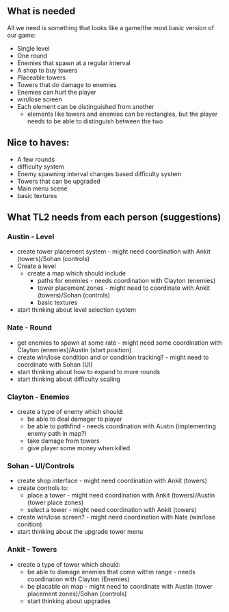 
## What is needed
All we need is something that looks like a game/the most basic version of our game:
* Single level
* One round
* Enemies that spawn at a regular interval
* A shop to buy towers
* Placeable towers
* Towers that do damage to enemies
* Enemies can hurt the player
* win/lose screen
* Each element can be distinguished from another
	* elements like towers and enemies can be rectangles, but the player needs to be able to distinguish between the two

## Nice to haves:
* A few rounds
* difficulty system
* Enemy spawning interval changes based difficulty system
* Towers that can be upgraded
* Main menu scene
* basic textures


## What TL2 needs from each person (suggestions)
### Austin - Level
* create tower placement system - might need coordination with Ankit (towers)/Sohan (controls)
* Create a level
	* create a map which should include
		* paths for enemies - needs coordination with Clayton (enemies)
		* tower placement zones - might need to coordinate with Ankit (towers)/Sohan (controls)
		* basic textures
* start thinking about level selection system

### Nate - Round
* get enemies to spawn at some rate - might need some coordination with Clayton (enemies)/Austin (start position)
* create win/lose condition and or condition tracking? - might need to coordinate with Sohan (UI)
* start thinking about how to expand to more rounds
* start thinking about difficulty scaling

### Clayton - Enemies
* create a type of enemy which should:
	* be able to deal damager to player
	* be able to pathfind - needs coordination with Austin (implementing enemy path in map?)
	* take damage from towers
	* give player some money when killed

### Sohan - UI/Controls
* create shop interface - might need coordination with Ankit (towers)
* create controls to:
	* place a tower - might need coordination with Ankit (towers)/Austin (tower place zones)
	* select a tower - might need coordination with Ankit (towers)
* create win/lose screen? - might need coordination with Nate (win/lose conition)
* start thinking about the upgrade tower menu

### Ankit - Towers
* create a type of tower which should:
	* be able to damage enemies that come within range - needs coordination with Clayton (Enemies)
	* be placable on map - might need to coordinate with Austin (tower placement zones)/Sohan (controls)
	* start thinking about upgrades
